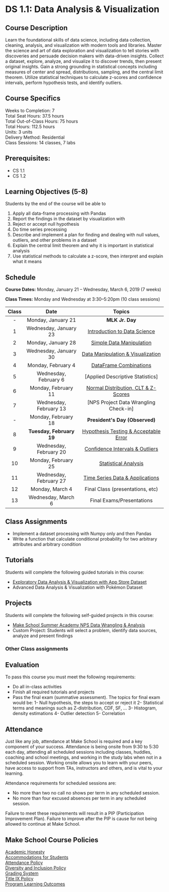 # DS 1.1: Data Analysis & Visualization

## Course Description

Learn the foundational skills of data science, including data collection, cleaning, analysis, and visualization with modern tools and libraries.
Master the science and art of data exploration and visualization to tell stories with discoveries and persuade decision makers with data-driven insights.
Collect a dataset, explore, analyze, and visualize it to discover trends, then present original insights.
Gain a strong grounding in statistical concepts including measures of center and spread, distributions, sampling, and the central limit theorem.
Utilize statistical techniques to calculate z-scores and confidence intervals, perform hypothesis tests, and identify outliers.

## Course Specifics

Weeks to Completion:  7 <br>
Total Seat Hours:  37.5 hours <br>
Total Out-of-Class Hours: 75 hours <br>
Total Hours: 112.5 hours <br>
Units:  3 units <br>
Delivery Method:  Residential <br>
Class Sessions:  14 classes, 7 labs

## Prerequisites:  

- CS 1.1
- CS 1.2

## Learning Objectives (5-8)

Students by the end of the course will be able to

1. Apply all data-frame processing with Pandas
1. Report the findings in the dataset by visualization with  
1. Reject or accept null hypothesis
1. Do time series precessing
1. Describe and implement a plan for finding and dealing with null values, outliers, and other problems in a dataset
1. Explain the central limit theorem and why it is important in statistical analysis
1. Use statistical methods to calculate a z-score, then interpret and explain what it means

## Schedule

**Course Dates:** Monday, January 21 – Wednesday, March 6, 2019 (7 weeks)

**Class Times:** Monday and Wednesday at 3:30–5:20pm (10 class sessions)



| Class |          Date          |                 Topics                  |
|:-----:|:----------------------:|:---------------------------------------:|
|  -  | Monday, January 21             | **MLK Jr. Day** |
|  1 | Wednesday, January 23    | [Introduction to Data Science] |
|  2 | Monday, January 28             | [Simple Data Manipulation] |
|  3 |  Wednesday, January 30             | [Data Manipulation & Visualization] |
|  4 | Monday, February 4             | [DataFrame Combinations] |
|  5 |  Wednesday, February 6             | [Applied Descriptive Statistics] |
|  6 | Monday, February 11             | [Normal Distribution, CLT & Z-Scores] |
|  7 |  Wednesday, February 13            | [NPS Project Data Wrangling Check-in] |
|  -  | Monday, February 18             | **President's Day (Observed)** |
|  8  | **Tuesday, February 19**             | [Hypothesis Testing & Acceptable Error] |
|  9 |  Wednesday, February 20            | [Confidence Intervals & Outliers] |
|  10 | Monday, February 25             | [Statistical Analysis] |
|  11 |  Wednesday, February 27            | [Time Series Data & Applications] |
|  12 | Monday, March 4             | Final Class (presentations, etc) |
|  13 |  Wednesday, March 6            | Final Exams/Presentations |

[Introduction to Data Science]: Lessons/IntroductiontoDataScience.md
[Simple Data Manipulation]: Lessons/SimpleDataManipulation.md
[Data Manipulation & Visualization]: Lessons/DataManipulationVisualization.md
[DataFrame Combinations]: Lessons/ConditionalProbability.md
[Statistical Distributions & Sampling]: Lessons/StatisticalDistributions.md
[Normal Distribution, CLT & Z-Scores]: Lessons/NormalDistribution.md
[Hypothesis Testing & Acceptable Error]: Lessons/HypothesisTesting.md
[Confidence Intervals & Outliers]: Lessons/ConfidenceIntervals.md
[Statistical Analysis]: Lessons/StatisticalAnalysis.md
[Time Series Data & Applications]: Lessons/TimeSeriesData.md

## Class Assignments

- Implement a dataset processing with Numpy only and then Pandas
- Write a function that calculate conditional probability for two arbitrary attributes and arbitrary condition



## Tutorials

Students will complete the following guided tutorials in this course:
- [Exploratory Data Analysis & Visualization with App Store Dataset](http://make.sc/app-store-dataset)
- Advanced Data Analysis & Visualization with Pokémon Dataset


## Projects

Students will complete the following self-guided projects in this course:
- [Make School Summer Academy NPS Data Wrangling & Analysis](http://make.sc/sa-nps-project)
- Custom Project: Students will select a problem, identify data sources, analyze and present findings




### Other Class assignments

## Evaluation
To pass this course you must meet the following requirements:

- Do all in-class activities
- Finish all required tutorials and projects
- Pass the final exam (summative assessment). The topics for final exam would be:
1- Null hypothesis, the steps to accept or reject it
2- Statistical terms and meanings such as Z-distribution, CDF, SF, ...
3- Histogram, density estimations
4- Outlier detection
5- Correlation

## Attendance
Just like any job, attendance at Make School is required and a key component of your success. Attendance is being onsite from 9:30 to 5:30 each day, attending all scheduled sessions including classes, huddles, coaching and school meetings, and working in the study labs when not in a scheduled session. Working onsite allows you to learn with your peers, have access to support from TAs, instructors and others, and is vital to your learning.

Attendance requirements for scheduled sessions are:
- No more than two no call no shows per term in any scheduled session.
- No more than four excused absences per term in any scheduled session.

Failure to meet these requirements will result in a PIP (Participation Improvement Plan).  Failure to improve after the PIP is cause for not being allowed to continue at Make School.


## Make School Course Policies

[Academic Honesty](https://make.sc/academic-honesty)<br>
[Accommodations for Students](https://make.sc/accommodations-for-students)<br>
[Attendance Policy](https://make.sc/attendance-policy)  
[Diversity and Inclusion Policy](https://make.sc/diversity-and-inclusion-policy)<br>
[Grading System](https://make.sc/grading-system)
<br>
[Title IX Policy](https://make.sc/title-ix-policy)<br>
[Program Learning Outcomes](https://make.sc/program-learning-outcomes)
